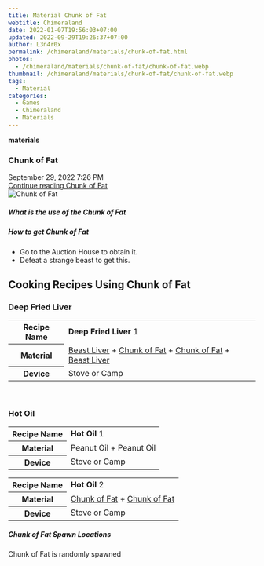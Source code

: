 ```yaml
---
title: Material Chunk of Fat
webtitle: Chimeraland
date: 2022-01-07T19:56:03+07:00
updated: 2022-09-29T19:26:37+07:00
author: L3n4r0x
permalink: /chimeraland/materials/chunk-of-fat.html
photos:
  - /chimeraland/materials/chunk-of-fat/chunk-of-fat.webp
thumbnail: /chimeraland/materials/chunk-of-fat/chunk-of-fat.webp
tags:
  - Material
categories:
  - Games
  - Chimeraland
  - Materials
---
```


<section id="bootstrap-wrapper">
  <link
    rel="stylesheet"
    href="https://cdn.statically.io/gh/dimaslanjaka/Web-Manajemen/40ac3225/css/bootstrap-4.5-wrapper.css"
  />
  <div
    class="row g-0 border rounded overflow-hidden flex-md-row mb-4 shadow-sm position-relative"
  >
    <div class="col p-4 d-flex flex-column position-static">
      <strong class="d-inline-block mb-2 text-success">materials</strong>
      <h3 class="mb-0">Chunk of Fat</h3>
      <div class="mb-1 text-muted">September 29, 2022 7:26 PM</div>
      <a
        href="/chimeraland/materials/chunk-of-fat.html"
        class="stretched-link d-none"
        >Continue reading Chunk of Fat</a
      >
    </div>
    <div class="col-auto d-none d-lg-block">
      <img
        src="/chimeraland/materials/chunk-of-fat/chunk-of-fat.webp"
        alt="Chunk of Fat"
      />
    </div>
  </div>
  <div class="row">
    <div class="col-lg-6 col-12 mb-2">
      <div class="card">
        <div class="card-body">
          <h5 class="card-title">What is the use of the Chunk of Fat</h5>
          <div class="card-text"><ul></ul></div>
        </div>
      </div>
    </div>
    <div class="col-lg-6 col-12 mb-2">
      <div class="card">
        <div class="card-body">
          <h5 class="card-title">How to get Chunk of Fat</h5>
          <div class="card-text">
            <ul>
              <li>Go to the Auction House to obtain it.</li>
              <li>Defeat a strange beast to get this.</li>
            </ul>
          </div>
        </div>
      </div>
    </div>
    <div class="col-12 mb-2">
      <h2 id="cookable">Cooking Recipes Using Chunk of Fat</h2>
      <div id="recipe-deep-fried-liver">
        <h3 id="item-deep-fried-liver">Deep Fried Liver</h3>
        <div class="mb-2">
          <table class="table">
            <tr>
              <th>Recipe Name</th>
              <td><b>Deep Fried Liver</b> 1</td>
            </tr>
            <tr>
              <th>Material</th>
              <td>
                <a
                  class="text-decoration-none"
                  href="/chimeraland/materials/beast-liver.html"
                  >Beast Liver</a
                ><span> + </span
                ><a
                  class="text-decoration-none"
                  href="/chimeraland/materials/chunk-of-fat.html"
                  >Chunk of Fat</a
                ><span> + </span
                ><a
                  class="text-decoration-none"
                  href="/chimeraland/materials/chunk-of-fat.html"
                  >Chunk of Fat</a
                ><span> + </span
                ><a
                  class="text-decoration-none"
                  href="/chimeraland/materials/beast-liver.html"
                  >Beast Liver</a
                >
              </td>
            </tr>
            <tr>
              <th>Device</th>
              <td>Stove or Camp</td>
            </tr>
          </table>
        </div>
      </div>
      <br />
      <div id="recipe-hot-oil">
        <h3 id="item-hot-oil">Hot Oil</h3>
        <div class="mb-2">
          <table class="table">
            <tr>
              <th>Recipe Name</th>
              <td><b>Hot Oil</b> 1</td>
            </tr>
            <tr>
              <th>Material</th>
              <td>Peanut Oil<span> + </span>Peanut Oil</td>
            </tr>
            <tr>
              <th>Device</th>
              <td>Stove or Camp</td>
            </tr>
          </table>
        </div>
        <div class="mb-2">
          <table class="table">
            <tr>
              <th>Recipe Name</th>
              <td><b>Hot Oil</b> 2</td>
            </tr>
            <tr>
              <th>Material</th>
              <td>
                <a
                  class="text-decoration-none"
                  href="/chimeraland/materials/chunk-of-fat.html"
                  >Chunk of Fat</a
                ><span> + </span
                ><a
                  class="text-decoration-none"
                  href="/chimeraland/materials/chunk-of-fat.html"
                  >Chunk of Fat</a
                >
              </td>
            </tr>
            <tr>
              <th>Device</th>
              <td>Stove or Camp</td>
            </tr>
          </table>
        </div>
      </div>
    </div>
    <div class="col-12 mb-2">
      <h5>Chunk of Fat Spawn Locations</h5>
      <p>Chunk of Fat is randomly spawned</p>
    </div>
  </div>
</section>